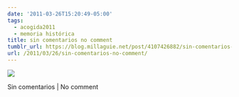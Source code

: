 ```yaml
---
date: '2011-03-26T15:20:49-05:00'
tags:
  - acogida2011
  - memoria histórica
title: sin comentarios no comment
tumblr_url: https://blog.millaguie.net/post/4107426882/sin-comentarios-no-comment
url: /2011/03/26/sin-comentarios-no-comment/
---
```


 ![](/tumblr_files/tumblr_lio56ppjp71qa32dco1_1280.jpg)  

Sin comentarios | No comment